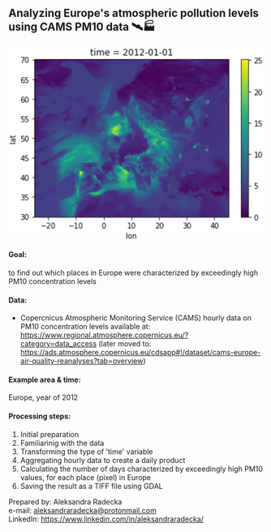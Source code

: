 ## Analyzing Europe's atmospheric pollution levels using CAMS PM10 data 🛰️🏭

![](image/cams_plot_cropped_to_content.jpg)

#### Goal: 
to find out which places in Europe were characterized by exceedingly high PM10 concentration levels

#### Data:
- Copercnicus Atmospheric Monitoring Service (CAMS) hourly data on PM10 concentration levels available at: https://www.regional.atmosphere.copernicus.eu/?category=data_access (later moved to: https://ads.atmosphere.copernicus.eu/cdsapp#!/dataset/cams-europe-air-quality-reanalyses?tab=overview)

#### Example area & time: 
Europe, year of 2012

#### Processing steps:
1. Initial preparation
2. Familiarinig with the data
3. Transforming the type of 'time' variable
4. Aggregating hourly data to create a daily product
5. Calculating the number of days characterized by exceedingly high PM10 values, for each place (pixel) in Europe
6. Saving the result as a TIFF file using GDAL

Prepared by: Aleksandra Radecka <br>
e-mail: aleksandraradecka@protonmail.com <br>
LinkedIn: https://www.linkedin.com/in/aleksandraradecka/
